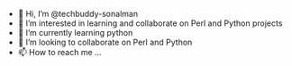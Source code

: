 - 👋 Hi, I’m @techbuddy-sonalman
- 👀 I’m interested in learning and collaborate on Perl and Python projects
- 🌱 I’m currently learning python
- 💞️ I’m looking to collaborate on Perl and Python
- 📫 How to reach me ...

<!---
techbuddy-sonalman/techbuddy-sonalman is a ✨ special ✨ repository because its `README.md` (this file) appears on your GitHub profile.
You can click the Preview link to take a look at your changes.
--->
